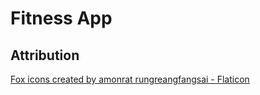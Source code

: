 # Fitness App

## Attribution
[Fox icons created by amonrat rungreangfangsai - Flaticon](https://www.flaticon.com/free-icons/fox)